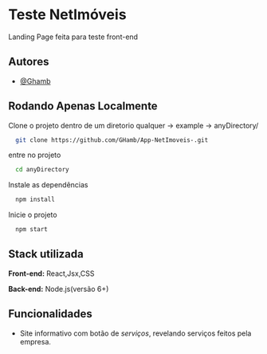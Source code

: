 
# Teste NetImóveis 


Landing Page feita para teste front-end 

## Autores

- [@Ghamb](https://www.github.com/GHamb)



## Rodando Apenas Localmente

Clone o projeto dentro de um diretorio qualquer -> example -> anyDirectory/<git clone aqui>

```bash
  git clone https://github.com/GHamb/App-NetImoveis-.git
```

entre no projeto 

```bash
  cd anyDirectory
```

Instale as dependências

```bash
  npm install
```

Inicie o projeto

```bash
  npm start
```


## Stack utilizada

**Front-end:** React,Jsx,CSS

**Back-end:**  Node.js(versão 6+)





## Funcionalidades

- Site informativo com botão de *serviços*, revelando serviços feitos pela empresa.




